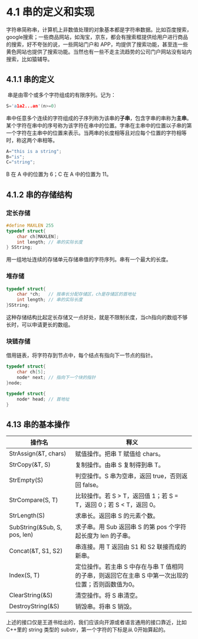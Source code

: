 # 4.1 串的定义和实现

​	字符串简称串，计算机上非数值处理的对象基本都是字符串数据。比如百度搜索，google搜索；一些商品网站，如淘宝，京东，都会有搜索框提供给用户进行商品的搜索，好不夸张的说，一些网站门户和 APP，均提供了搜索功能，甚至连一些黄色网站也提供了搜索功能。当然也有一些不走主流趋势的公司门户网站没有站内搜索，比如猿辅导。

## 4.1.1 串的定义

​	串是由零个或多个字符组成的有限序列。记为：

```c++
S='a1a2...an'(n>=0)
```

串中任意多个连续的字符组成的子序列称为该串的**子串**，包含字串的串称为**主串**。某个字符在串中的序号称为该字符在串中的位置。字串在主串中的位置以子串的第一个字符在主串中的位置来表示。当两串的长度相等且对应每个位置的字符相等时，称这两个串相等。

```c++
A="this is a string";
B="is";
C="string";
```

B 在 A 中的位置为 6；C 在 A 中的位置为 11。

## 4.1.2 串的存储结构

### 定长存储

```c++
#define MAXLEN 255
typedef struct{
    char ch[MAXLEN];
    int length;	// 串的实际长度
} SString;
```

用一组地址连续的存储单元存储串值的字符序列。串有一个最大的长度。

### 堆存储

```c++
typedef struct{
    char *ch;	// 按串长分配存储区，ch是存储区的首地址
    int length;	// 串的实际长度
}SString;
```

这种存储结构比起定长存储又一点好处，就是不限制长度，当ch指向的数组不够长时，可以申请更长的数组。

### 块链存储

借用链表，将字符存到节点中，每个结点有指向下一节点的指针。

```c++
typedef struct{
    char ch[5];
    node* next;	// 指向下一个块的指针
}node;

typedef struct{
    node* head;	// 首地址
}
```

## 4.13 串的基本操作

| 操作名                       | 释义                                                         |
| ---------------------------- | ------------------------------------------------------------ |
| StrAssign(&T, chars)         | 赋值操作。把串 T 赋值给 chars。                              |
| StrCopy(&T, S)               | 复制操作。由串 S 复制得到串 T。                              |
| StrEmpty(S)                  | 判空操作。S 串为空串，返回 true，否则返回 false。            |
| StrCompare(S, T)             | 比较操作。若 S > T，返回值 1；若 S = T，返回 0；若 S < T，返回 0。 |
| StrLength(S)                 | 求串长。返回串 S 的元素个数。                                |
| SubString(&Sub, S, pos, len) | 求子串。用 Sub 返回串 S 的第 pos 个字符起长度为 len 的子串。 |
| Concat(&T, S1, S2)           | 串连接。用 T 返回由 S1 和 S2 联接而成的新串。                |
| Index(S, T)                  | 定位操作。若主串 S 中存在与串 T 值相同的子串，则返回它在主串 S 中第一次出现的位置；否则函数值为0。 |
| ClearString(&S)              | 清空操作。将 S 串清空。                                      |
| DestroyString(&S)            | 销毁串。将串 S 销毁。                                        |

上述的接口仅是王道书给出的，我们应该向开源或者语言通用的接口靠近，比如 C++里的 string 类型的 substr，第一个字符的下标是从 0开始算起的。




